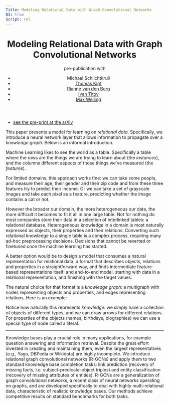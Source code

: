 ```yaml
---
Title: Modeling Relational Data with Graph Convolutional Networks
D3: true
Script: rel
---
```


<header>
<h1> Modeling Relational Data with Graph Convolutional Networks</h1>
<span class="venue">pre-publication</span>
with 
<ul class="authors">
  <li>Michael Schlichtkrull</li>
  <li><a href="https://tkipf.github.io/">Thomas Kipf</li>
  <li><a href="http://www.uva.nl/en/about-the-uva/organisation/staff-members/content/b/e/r.vandenberg2/r.vandenberg2.html">Rianne van den Berg</li>
  <li><a href="http://ivan-titov.org/">Ivan Titov</li>
  <li><a href="https://staff.fnwi.uva.nl/m.welling/">Max Welling</li>
</ul>
</header>

<ul class="links">
	<li><a href="https://arxiv.org/abs/1703.06103">see the pre-print at the arXiv</a>
</li>
</ul>

<aside>
This paper presents a model for learning on <em>relational data</em>. Specifically, we introduce a neural network layer that
allows information to propagate over a <em>knowledge graph</em>. Below is an informal introduction.
</aside>


Machine Learning likes to see the world as a table. Specifically a table where the rows are the things we are trying to learn about (the <em>instances</em>), and the columns different aspects of those things we've measured (the <em>features</em>).

For limited domains, this approach works fine: we can take some people, and measure their age, their gender and their zip code and from these three features try to predict their income. Or we can take a set of grayscale images and take each pixel as a feature, predicting whether the image contains a cat or not.

However the broader our domain, the more heterogeneous our data, the more difficult it becomes to fit it all in one large table. Not for nothing do most companies store their data in a selection of interlinked tables: a relational database. Heterogeneous knowledge in a domain is most naturally expressed as objects, their properties and their relations. Converting such relational knowledge to a single table is a complex process, requiring many ad-hoc preprocessing decisions. Decisions that cannot be reverted or finetuned once the machine learning has started.    

A better option would be to design a model that consumes a natural representation for relational data, a format that describes objects, relations and properties in a straightforward way, and finds intermediate feature-based representations itself: and end-to-end model, starting with data in a relational representation, and finishing with the target values.

The natural choice for that format is a <em>knowledge graph</em>: a multigraph with nodes representing objects and properties, and edges representing relations. Here is an example:

<figure class="wide first">

</figure>

Notice how naturally this  represents <em>knowledge</em>: we simply have a collection of objects of different types, and we can draw arrows for different relations. For properties of the objects (names, birthdays, biographies) we can use a special type of node called a literal.




---

Knowledge bases play a crucial role in many applications, for example question answering and information retrieval. Despite the great effort invested in creating and maintaining them, even the largest representatives (e.g., Yago, DBPedia or Wikidata) are highly incomplete. We introduce relational graph convolutional networks (R-GCNs) and apply them to two standard knowledge base completion tasks: link prediction (recovery of missing facts, i.e. subject-predicate-object triples) and entity classification (recovery of missing attributes of entities). R-GCNs are a generalization of graph convolutional networks, a recent class of neural networks operating on graphs, and are developed specifically to deal with highly multi-relational data, characteristic of realistic knowledge bases. Our methods achieve competitive results on standard benchmarks for both tasks.